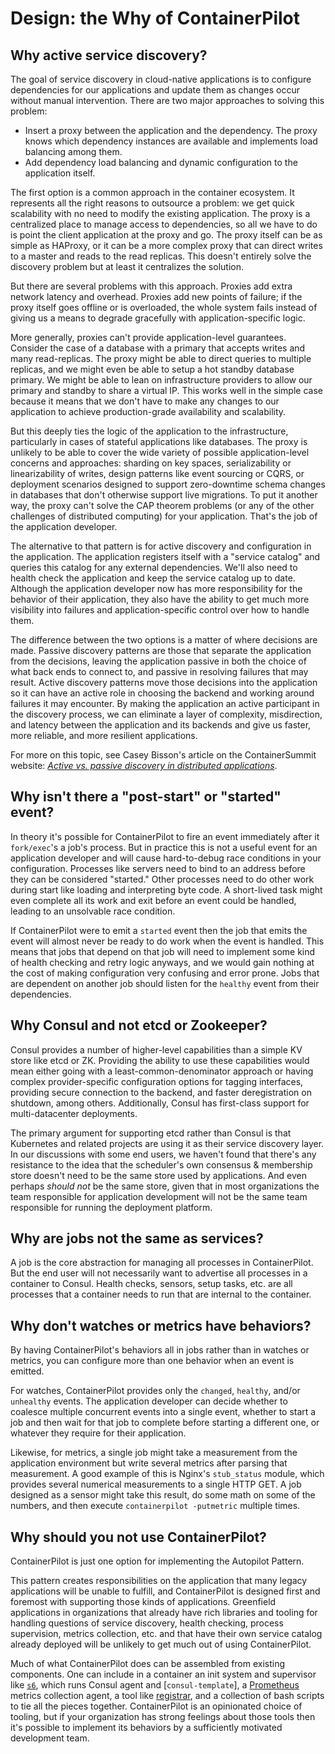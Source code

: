 # Design: the Why of ContainerPilot

## Why active service discovery?

The goal of service discovery in cloud-native applications is to configure dependencies for our applications and update them as changes occur without manual intervention. There are two major approaches to solving this problem:

- Insert a proxy between the application and the dependency. The proxy knows which dependency instances are available and implements load balancing among them.
- Add dependency load balancing and dynamic configuration to the application itself.

The first option is a common approach in the container ecosystem. It represents all the right reasons to outsource a problem: we get quick scalability with no need to modify the existing application. The proxy is a centralized place to manage access to dependencies, so all we have to do is point the client application at the proxy and go. The proxy itself can be as simple as HAProxy, or it can be a more complex proxy that can direct writes to a master and reads to the read replicas. This doesn't entirely solve the discovery problem but at least it centralizes the solution.

But there are several problems with this approach. Proxies add extra network latency and overhead. Proxies add new points of failure; if the proxy itself goes offline or is overloaded, the whole system fails instead of giving us a means to degrade gracefully with application-specific logic.

More generally, proxies can't provide application-level guarantees. Consider the case of a database with a primary that accepts writes and many read-replicas. The proxy might be able to direct queries to multiple replicas, and we might even be able to setup a hot standby database primary. We might be able to lean on infrastructure providers to allow our primary and standby to share a virtual IP. This works well in the simple case because it means that we don't have to make any changes to our application to achieve production-grade availability and scalability.

But this deeply ties the logic of the application to the infrastructure, particularly in cases of stateful applications like databases. The proxy is unlikely to be able to cover the wide variety of possible application-level concerns and approaches: sharding on key spaces, serializability or linearizability of writes, design patterns like event sourcing or CQRS, or deployment scenarios designed to support zero-downtime schema changes in databases that don't otherwise support live migrations. To put it another way, the proxy can't solve the CAP theorem problems (or any of the other challenges of distributed computing) for your application. That's the job of the application developer.

The alternative to that pattern is for active discovery and configuration in the application. The application registers itself with a "service catalog" and queries this catalog for any external dependencies. We'll also need to health check the application and keep the service catalog up to date. Although the application developer now has more responsibility for the behavior of their application, they also have the ability to get much more visibility into failures and application-specific control over how to handle them.

The difference between the two options is a matter of where decisions are made. Passive discovery patterns are those that separate the application from the decisions, leaving the application passive in both the choice of what back ends to connect to, and passive in resolving failures that may result. Active discovery patterns move those decisions into the application so it can have an active role in choosing the backend and working around failures it may encounter. By making the application an active participant in the discovery process, we can eliminate a layer of complexity, misdirection, and latency between the application and its backends and give us faster, more reliable, and more resilient applications.

For more on this topic, see Casey Bisson's article on the ContainerSummit website: [_Active vs. passive discovery in distributed applications_](https://containersummit.io/articles/active-vs-passive-discovery).


## Why isn't there a "post-start" or "started" event?

In theory it's possible for ContainerPilot to fire an event immediately after it `fork/exec`'s a job's process. But in practice this is not a useful event for an application developer and will cause hard-to-debug race conditions in your configuration. Processes like servers need to bind to an address before they can be considered "started." Other processes need to do other work during start like loading and interpreting byte code. A short-lived task might even complete all its work and exit before an event could be handled, leading to an unsolvable race condition.

If ContainerPilot were to emit a `started` event then the job that emits the event will almost never be ready to do work when the event is handled. This means that jobs that depend on that job will need to implement some kind of health checking and retry logic anyways, and we would gain nothing at the cost of making configuration very confusing and error prone. Jobs that are dependent on another job should listen for the `healthy` event from their dependencies.


## Why Consul and not etcd or Zookeeper?

Consul provides a number of higher-level capabilities than a simple KV store like etcd or ZK. Providing the ability to use these capabilities would mean either going with a least-common-denominator approach or having complex provider-specific configuration options for tagging interfaces, providing secure connection to the backend, and faster deregistration on shutdown, among others. Additionally, Consul has first-class support for multi-datacenter deployments.

The primary argument for supporting etcd rather than Consul is that Kubernetes and related projects are using it as their service discovery layer. In our discussions with some end users, we haven't found that there's any resistance to the idea that the scheduler's own consensus & membership store doesn't need to be the same store used by applications. And even perhaps _should not_ be the same store, given that in most organizations the team responsible for application development will not be the same team responsible for running the deployment platform.


## Why are jobs not the same as services?

A job is the core abstraction for managing all processes in ContainerPilot. But the end user will not necessarily want to advertise all processes in a container to Consul. Health checks, sensors, setup tasks, etc. are all processes that a container needs to run that are internal to the container.


## Why don't watches or metrics have behaviors?

By having ContainerPilot's behaviors all in jobs rather than in watches or metrics, you can configure more than one behavior when an event is emitted.

For watches, ContainerPilot provides only the `changed`, `healthy`, and/or `unhealthy` events. The application developer can decide whether to coalesce multiple concurrent events into a single event, whether to start a job and then wait for that job to complete before starting a different one, or whatever they require for their application.

Likewise, for metrics, a single job might take a measurement from the application environment but write several metrics after parsing that measurement. A good example of this is Nginx's `stub_status` module, which provides several numerical measurements to a single HTTP GET. A job designed as a sensor might take this result, do some math on some of the numbers, and then execute `containerpilot -putmetric` multiple times.


## Why should you not use ContainerPilot?

ContainerPilot is just one option for implementing the Autopilot Pattern.

This pattern creates responsibilities on the application that many legacy applications will be unable to fulfill, and ContainerPilot is designed first and foremost with supporting those kinds of applications. Greenfield applications in organizations that already have rich libraries and tooling for handling questions of service discovery, health checking, process supervision, metrics collection, etc. and that have their own service catalog already deployed will be unlikely to get much out of using ContainerPilot.

Much of what ContainerPilot does can be assembled from existing components. One can include in a container an init system and supervisor like [`s6`](http://skarnet.org/software/s6/), which runs Consul agent and [`consul-template`], a [Prometheus](https://prometheus.io/) metrics collection agent, a tool like [registrar](https://gliderlabs.com/registrator/latest/), and a collection of bash scripts to tie all the pieces together. ContainerPilot is an opinionated choice of tooling, but if your organization has strong feelings about those tools then it's possible to implement its behaviors by a sufficiently motivated development team.
